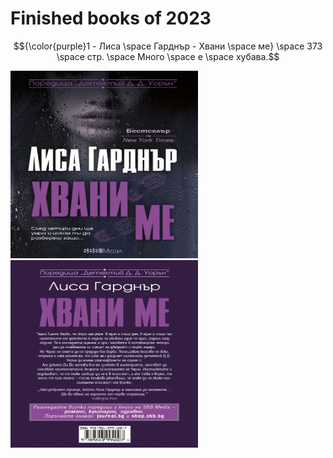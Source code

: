 <h1>Finished books of 2023</h1>
 
$${\color{purple}1 - Лиса \space Гарднър - Хвани \space ме} \space 373 \space стр. \space Много \space е \space хубава.$$

<img src='./img/LisaFront.jpg' width='300px' height='300px'> <img src='./img/LisaBack.jpg' width='300px' height='300px'>
